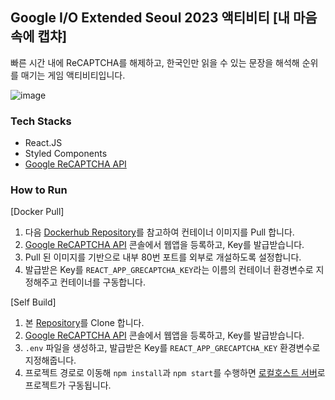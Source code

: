 ## Google I/O Extended Seoul 2023 액티비티 [내 마음속에 캡챠]

빠른 시간 내에 ReCAPTCHA를 해제하고, 한국인만 읽을 수 있는 문장을 해석해 순위를 매기는 게임 액티비티입니다.

![image](https://github.com/yymin1022/Google_I.O_Ext_Seoul_2023_Human_or_Robot/assets/12806229/5ff45af7-8646-45a1-bfaf-7dd1d7820593)

### Tech Stacks
- React.JS
- Styled Components
- [Google ReCAPTCHA API](https://developers.google.com/recaptcha/intro)

### How to Run
[Docker Pull]
1. 다음 [Dockerhub Repository](https://hub.docker.com/repository/docker/yymin1022/google-io-ext-seoul-2023-is-human/general)를 참고하여 컨테이너 이미지를 Pull 합니다.
2. [Google ReCAPTCHA API]() 콘솔에서 웹앱을 등록하고, Key를 발급받습니다.
3. Pull 된 이미지를 기반으로 내부 80번 포트를 외부로 개설하도록 설정합니다.
4. 발급받은 Key를 `REACT_APP_GRECAPTCHA_KEY`라는 이름의 컨테이너 환경변수로 지정해주고 컨테이너를 구동합니다.

[Self Build]
1. 본 [Repository](https://github.com/yymin1022/Google_I.O_Ext_Seoul_2023_Human_or_Robot)를 Clone 합니다.
2. [Google ReCAPTCHA API]() 콘솔에서 웹앱을 등록하고, Key를 발급받습니다.
3. `.env` 파일을 생성하고, 발급받은 Key를 `REACT_APP_GRECAPTCHA_KEY` 환경변수로 지정해줍니다.
4. 프로젝트 경로로 이동해 `npm install`과 `npm start`를 수행하면 [로컬호스트 서버](http://localhost:3000)로 프로젝트가 구동됩니다.
